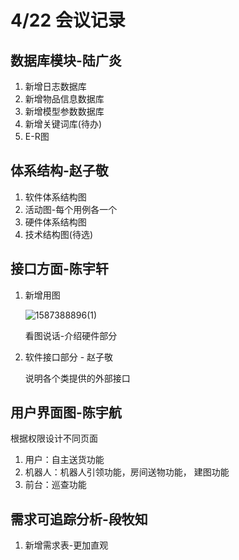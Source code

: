 # 4/22 会议记录

## 数据库模块-陆广炎

1. 新增日志数据库
2. 新增物品信息数据库
3. 新增模型参数数据库
4. 新增关键词库(待办)
5. E-R图

## 体系结构-赵子敬

1. 软件体系结构图
2. 活动图-每个用例各一个
3. 硬件体系结构图
4. 技术结构图(待选)

## 接口方面-陈宇轩

1. 新增用图

   ![1587388896(1)](file:///C:/Users/陈宇航/AppData/Local/Temp/msohtmlclip1/01/clip_image002.gif)

   看图说话-介绍硬件部分

2. 软件接口部分 - 赵子敬

   说明各个类提供的外部接口

## 用户界面图-陈宇航

根据权限设计不同页面

1. 用户：自主送货功能
2. 机器人：机器人引领功能，房间送物功能， 建图功能
3. 前台：巡查功能



## 需求可追踪分析-段牧知

1. 新增需求表-更加直观
